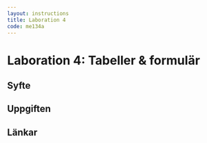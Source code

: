 ```yaml
---
layout: instructions
title: Laboration 4
code: me134a
---
```


# Laboration 4: Tabeller & formulär

## Syfte


## Uppgiften


## Länkar


